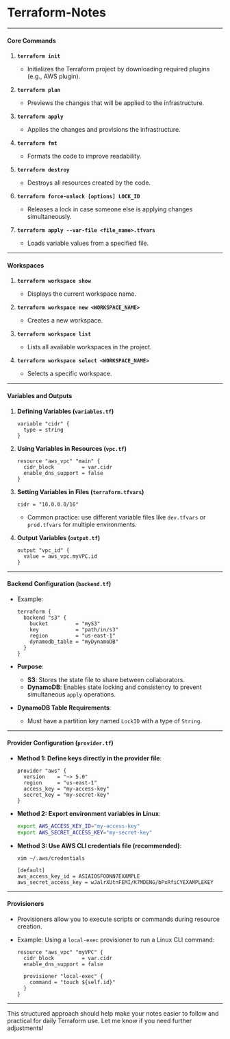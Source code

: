 # **Terraform-Notes**

---

#### **Core Commands**
1. **`terraform init`**  
   - Initializes the Terraform project by downloading required plugins (e.g., AWS plugin).

2. **`terraform plan`**  
   - Previews the changes that will be applied to the infrastructure.

3. **`terraform apply`**  
   - Applies the changes and provisions the infrastructure.

4. **`terraform fmt`**  
   - Formats the code to improve readability.

5. **`terraform destroy`**  
   - Destroys all resources created by the code.

6. **`terraform force-unlock [options] LOCK_ID`**  
   - Releases a lock in case someone else is applying changes simultaneously.

7. **`terraform apply --var-file <file_name>.tfvars`**  
   - Loads variable values from a specified file.

---

#### **Workspaces**
1. **`terraform workspace show`**  
   - Displays the current workspace name.

2. **`terraform workspace new <WORKSPACE_NAME>`**  
   - Creates a new workspace.

3. **`terraform workspace list`**  
   - Lists all available workspaces in the project.

4. **`terraform workspace select <WORKSPACE_NAME>`**  
   - Selects a specific workspace.

---

#### **Variables and Outputs**
1. **Defining Variables (`variables.tf`)**
   ```hcl
   variable "cidr" {
     type = string
   }
   ```

2. **Using Variables in Resources (`vpc.tf`)**
   ```hcl
   resource "aws_vpc" "main" {
     cidr_block         = var.cidr
     enable_dns_support = false
   }
   ```

3. **Setting Variables in Files (`terraform.tfvars`)**
   ```hcl
   cidr = "10.0.0.0/16"
   ```
   - Common practice: use different variable files like `dev.tfvars` or `prod.tfvars` for multiple environments.

4. **Output Variables (`output.tf`)**
   ```hcl
   output "vpc_id" {
     value = aws_vpc.myVPC.id
   }
   ```

---

#### **Backend Configuration (`backend.tf`)**
- Example:
  ```hcl
  terraform {
    backend "s3" {
      bucket         = "myS3"
      key            = "path/in/s3"
      region         = "us-east-1"
      dynamodb_table = "myDynamoDB"
    }
  }
  ```

- **Purpose**:  
  - **S3**: Stores the state file to share between collaborators.  
  - **DynamoDB**: Enables state locking and consistency to prevent simultaneous `apply` operations.

- **DynamoDB Table Requirements**:
  - Must have a partition key named `LockID` with a type of `String`.

---

#### **Provider Configuration (`provider.tf`)**
- **Method 1: Define keys directly in the provider file**:
  ```hcl
  provider "aws" {
    version    = "~> 5.0"
    region     = "us-east-1"
    access_key = "my-access-key"
    secret_key = "my-secret-key"
  }
  ```

- **Method 2: Export environment variables in Linux**:
  ```bash
  export AWS_ACCESS_KEY_ID="my-access-key"
  export AWS_SECRET_ACCESS_KEY="my-secret-key"
  ```

- **Method 3: Use AWS CLI credentials file (recommended)**:
  ```plaintext
  vim ~/.aws/credentials

  [default]
  aws_access_key_id = ASIAIOSFODNN7EXAMPLE
  aws_secret_access_key = wJalrXUtnFEMI/K7MDENG/bPxRfiCYEXAMPLEKEY
  ```

---

#### **Provisioners**
- Provisioners allow you to execute scripts or commands during resource creation.

- Example: Using a `local-exec` provisioner to run a Linux CLI command:
  ```hcl
  resource "aws_vpc" "myVPC" {
    cidr_block         = var.cidr
    enable_dns_support = false

    provisioner "local-exec" {
      command = "touch ${self.id}"
    }
  }
  ```

---

This structured approach should help make your notes easier to follow and practical for daily Terraform use. Let me know if you need further adjustments!
